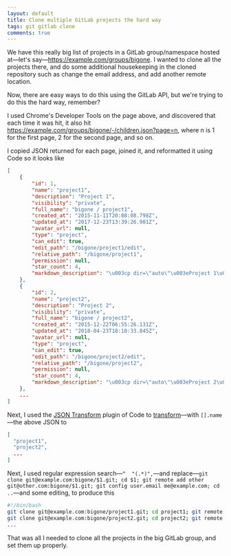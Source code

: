 ```yaml
---
layout: default
title: Clone multiple GitLab projects the hard way
tags: git gitlab clone
comments: true
---
```


We have this really big list of projects in a GitLab group/namespace hosted at&mdash;let's say&mdash;https://example.com/groups/bigone. I wanted to clone all the projects there, and do some additional housekeeping in the cloned repository such as change the email address, and add another remote location.

Now, there are easy ways to do this using the GitLab API, but we're trying to do this the hard way, remember?

I used Chrome's Developer Tools on the page above, and discovered that each time it was hit, it also hit https://example.com/groups/bigone/-/children.json?page=n, where n is 1 for the first page, 2 for the second page, and so on.

I copied JSON returned for each page, joined it, and reformatted it using Code so it looks like

```json
[
    {
        "id": 1,
        "name": "project1",
        "description": "Project 1",
        "visibility": "private",
        "full_name": "bigone / project1",
        "created_at": "2015-11-11T20:08:08.798Z",
        "updated_at": "2017-12-23T13:39:26.901Z",
        "avatar_url": null,
        "type": "project",
        "can_edit": true,
        "edit_path": "/bigone/project1/edit",
        "relative_path": "/bigone/project1",
        "permission": null,
        "star_count": 4,
        "markdown_description": "\u003cp dir=\"auto\"\u003eProject 1\u003c/p\u003e"
    },
    {
        "id": 2,
        "name": "project2",
        "description": "Project 2",
        "visibility": "private",
        "full_name": "bigone / project2",
        "created_at": "2015-12-22T06:55:26.131Z",
        "updated_at": "2018-04-23T18:10:33.845Z",
        "avatar_url": null,
        "type": "project",
        "can_edit": true,
        "edit_path": "/bigone/project2/edit",
        "relative_path": "/bigone/project2",
        "permission": null,
        "star_count": 4,
        "markdown_description": "\u003cp dir=\"auto\"\u003eProject 2\u003c/p\u003e"
    },
    ...
]
```

Next, I used the [JSON Transform](https://marketplace.visualstudio.com/items?itemName=octref.vscode-json-transform) plugin of Code to [transform](http://jmespath.org/tutorial.html)&mdash;with `[].name`&mdash;the above JSON to

```json
[
  "project1",
  "project2",
  ...
]
```

Next, I used regular expression search&mdash;`^  "(.*)",`&mdash;and replace&mdash;`git clone git@example.com:bigone/$1.git; cd $1; git remote add other git@other.com:bigone/$1.git; git config user.email me@example.com; cd ..`&mdash;and some editing, to produce this

```bash
#!/bin/bash
git clone git@example.com:bigone/project1.git; cd project1; git remote add other git@other.com:bigone/project1.git; git config user.email me@example.com; cd ..
git clone git@example.com:bigone/project2.git; cd project2; git remote add other git@other.com:bigone/project2.git; git config user.email me@example.com; cd ..
...
```

That was all I needed to clone all the projects in the big GitLab group, and set them up properly.
